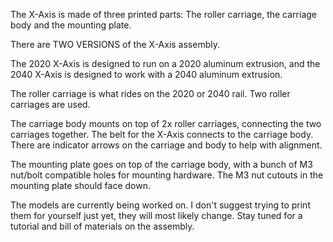 The X-Axis is made of three printed parts:
The roller carriage, the carriage body and the mounting plate.

There are TWO VERSIONS of the X-Axis assembly. 

The 2020 X-Axis is designed to run on a 2020 aluminum extrusion, and the 2040 X-Axis is designed to work with a 2040 aluminum extrusion.

The roller carriage is what rides on the 2020 or 2040 rail. Two roller carriages are used.

The carriage body mounts on top of 2x roller carriages, connecting the two carriages together. The belt for the X-Axis connects to the carriage body. There are indicator arrows on the carriage and body to help with alignment. 

The mounting plate goes on top of the carriage body, with a bunch of M3 nut/bolt compatible holes for mounting hardware. The M3 nut cutouts in the mounting plate should face down.

The models are currently being worked on. I don't suggest trying to print them for yourself just yet, they will most likely change.
Stay tuned for a tutorial and bill of materials on the assembly.
